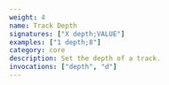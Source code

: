 ```yaml
---
weight: 4
name: Track Depth
signatures: ["X depth;VALUE"]
examples: ["1 depth;8"]
category: core
description: Set the depth of a track.
invocations: ["depth", "d"]
---
```

